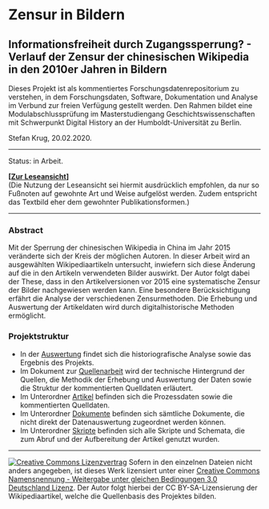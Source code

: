 # Zensur in Bildern
## Informationsfreiheit durch Zugangssperrung? - Verlauf der Zensur der chinesischen Wikipedia in den 2010er Jahren in Bildern

Dieses Projekt ist als kommentiertes Forschungsdatenrepositorium zu verstehen, in dem Forschungsdaten, Software, Dokumentation und Analyse im Verbund zur freien Verfügung gestellt werden. Den Rahmen bildet eine Modulabschlussprüfung im Masterstudiengang Geschichtswissenschaften mit Schwerpunkt Digital History an der Humboldt-Universität zu Berlin.

Stefan Krug, 20.02.2020.

---

Status: in Arbeit.

**[[Zur Leseansicht](https://krugbuild.github.io/zensur-in-bildern/)]**  
(Die Nutzung der Leseansicht sei hiermit ausdrücklich empfohlen, da nur so Fußnoten auf gewohnte Art und Weise aufgelöst werden. Zudem entspricht das Textbild eher dem gewohnter Publikationsformen.)

---

### Abstract

Mit der Sperrung der chinesischen Wikipedia in China im Jahr 2015 veränderte sich der Kreis der möglichen Autoren. In dieser Arbeit wird an ausgewählten Wikipediaartikeln untersucht, inwiefern sich diese Änderung auf die in den Artikeln verwendeten Bilder auswirkt. Der Autor folgt dabei der These, dass in den Artikelversionen vor 2015 eine systematische Zensur der Bilder nachgewiesen werden kann. Eine besondere Berücksichtigung erfährt die Analyse der verschiedenen Zensurmethoden. Die Erhebung und Auswertung der Artikeldaten wird durch digitalhistorische Methoden ermöglicht.

### Projektstruktur

- In der [Auswertung](Auswertung.md) findet sich die historiografische Analyse sowie das Ergebnis des Projekts.  
- Im Dokument zur [Quellenarbeit](Quellenarbeit.md) wird der technische Hintergrund der Quellen, die Methodik der Erhebung und Auswertung der Daten sowie die Struktur der kommentierten Quelldaten erläutert.
- Im Unterordner [Artikel](./Artikel) befinden sich die Prozessdaten sowie die kommentierten Quelldaten.
- Im Unterordner [Dokumente](./Dokumente) befinden sich sämtliche Dokumente, die nicht direkt der Datenauswertung zugeordnet werden können.
- Im Unterordner [Skripte](./Skripte) befinden sich alle Skripte und Schemata, die zum Abruf und der Aufbereitung der Artikel genutzt wurden.

---

[![Creative Commons Lizenzvertrag](https://i.creativecommons.org/l/by-sa/3.0/de/88x31.png)](http://creativecommons.org/licenses/by-sa/3.0/de/) Sofern in den einzelnen Dateien nicht anders angegeben, ist dieses Werk lizensiert unter einer [Creative Commons Namensnennung - Weitergabe unter gleichen Bedingungen 3.0 Deutschland Lizenz](http://creativecommons.org/licenses/by-sa/3.0/de/). Der Autor folgt hierbei der CC BY-SA-Lizensierung der Wikipediaartikel, welche die Quellenbasis des Projektes bilden.
